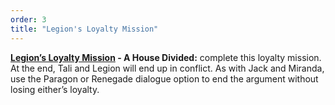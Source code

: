 ```yaml
---
order: 3
title: "Legion's Loyalty Mission"
---
```


**[Legion’s Loyalty Mission](https://www.rpgsite.net/feature/11111-mass-effect-2-loyalty-missions-consequences-how-to-gain-loyalty-resolve-conflicts#legion-loyalty-mission) - A House Divided:** complete this loyalty mission. At the end, Tali and Legion will end up in conflict. As with Jack and Miranda, use the Paragon or Renegade dialogue option to end the argument without losing either’s loyalty.
